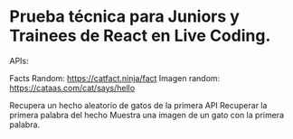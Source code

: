 # Prueba técnica para Juniors y Trainees de React en Live Coding.

APIs:

Facts Random: https://catfact.ninja/fact
Imagen random: https://cataas.com/cat/says/hello

Recupera un hecho aleatorio de gatos de la primera API
Recuperar la primera palabra del hecho
Muestra una imagen de un gato con la primera palabra.